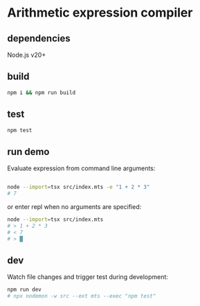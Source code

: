 # Arithmetic expression compiler

## dependencies

Node.js v20+

## build

```bash
npm i && npm run build
```

## test

```bash
npm test
```

## run demo

Evaluate expression from command line arguments:

```bash

node --import=tsx src/index.mts -e "1 + 2 * 3"
# 7
```

or enter repl when no arguments are specified:

```bash
node --import=tsx src/index.mts
# > 1 + 2 * 3
# < 7
# > █
```

## dev

Watch file changes and trigger test during development:

```bash
npm run dev
# npx nodemon -w src --ext mts --exec "npm test"
```
